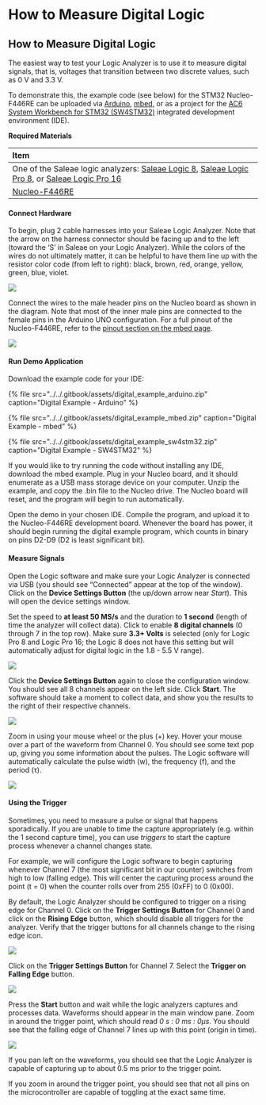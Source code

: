 # How to Measure Digital Logic

## How to Measure Digital Logic

The easiest way to test your Logic Analyzer is to use it to measure digital signals, that is, voltages that transition between two discrete values, such as 0 V and 3.3 V.

To demonstrate this, the example code \(see below\) for the STM32 Nucleo-F446RE can be uploaded via [Arduino](https://www.arduino.cc/), [mbed](https://os.mbed.com/), or as a project for the [AC6 System Workbench for STM32 \(SW4STM32\)](http://www.openstm32.org/) integrated development environment \(IDE\).

**Required Materials**

| Item |
| :--- |
| One of the Saleae logic analyzers: [Saleae Logic 8](https://usd.saleae.com/products/saleae-logic-8), [Saleae Logic Pro 8](https://usd.saleae.com/products/saleae-logic-pro-8), or [Saleae Logic Pro 16](https://usd.saleae.com/products/saleae-logic-pro-16)​ |
| ​[Nucleo-F446RE](https://www.digikey.com/product-detail/en/stmicroelectronics/NUCLEO-F446RE/497-15882-ND/5347712)​ |

#### Connect Hardware <a id="connect-hardware"></a>

To begin, plug 2 cable harnesses into your Saleae Logic Analyzer. Note that the arrow on the harness connector should be facing up and to the left \(toward the ‘S’ in Saleae on your Logic Analyzer\). While the colors of the wires do not ultimately matter, it can be helpful to have them line up with the resistor color code \(from left to right\): black, brown, red, orange, yellow, green, blue, violet.

![](../../.gitbook/assets/saleae_harness_2%20%281%29.jpg)

Connect the wires to the male header pins on the Nucleo board as shown in the diagram. Note that most of the inner male pins are connected to the female pins in the Arduino UNO configuration. For a full pinout of the Nucleo-F446RE, refer to the [pinout section on the mbed page](https://os.mbed.com/platforms/ST-Nucleo-F446RE/#nucleo-pinout).

![](../../.gitbook/assets/digital_circuit_fritzing.png)

#### Run Demo Application <a id="run-demo-application"></a>

Download the example code for your IDE:

{% file src="../../.gitbook/assets/digital\_example\_arduino.zip" caption="Digital Example - Arduino" %}

{% file src="../../.gitbook/assets/digital\_example\_mbed.zip" caption="Digital Example - mbed" %}

{% file src="../../.gitbook/assets/digital\_example\_sw4stm32.zip" caption="Digital Example - SW4STM32" %}

If you would like to try running the code without installing any IDE, download the mbed example. Plug in your Nucleo board, and it should enumerate as a USB mass storage device on your computer. Unzip the example, and copy the .bin file to the Nucleo drive. The Nucleo board will reset, and the program will begin to run automatically.

Open the demo in your chosen IDE. Compile the program, and upload it to the Nucleo-F446RE development board. Whenever the board has power, it should begin running the digital example program, which counts in binary on pins D2-D9 \(D2 is least significant bit\).

#### Measure Signals <a id="measure-signals"></a>

Open the Logic software and make sure your Logic Analyzer is connected via USB \(you should see “Connected” appear at the top of the window\). Click on the **Device Settings Button** \(the up/down arrow near _Start_\). This will open the device settings window.

Set the speed to **at least 50 MS/s** and the duration to **1 second** \(length of time the analyzer will collect data\). Click to enable **8 digital channels** \(0 through 7 in the top row\). Make sure **3.3+ Volts** is selected \(only for Logic Pro 8 and Logic Pro 16; the Logic 8 does not have this setting but will automatically adjust for digital logic in the 1.8 - 5.5 V range\).

![](../../.gitbook/assets/screen_06.png)

Click the **Device Settings Button** again to close the configuration window. You should see all 8 channels appear on the left side. Click **Start**. The software should take a moment to collect data, and show you the results to the right of their respective channels.

![](../../.gitbook/assets/screen_07.png)

Zoom in using your mouse wheel or the plus \(+\) key. Hover your mouse over a part of the waveform from Channel 0. You should see some text pop up, giving you some information about the pulses. The Logic software will automatically calculate the pulse width \(w\), the frequency \(f\), and the period \(τ\).

![](../../.gitbook/assets/screen_08.png)

#### Using the Trigger <a id="using-the-trigger"></a>

Sometimes, you need to measure a pulse or signal that happens sporadically. If you are unable to time the capture appropriately \(e.g. within the 1 second capture time\), you can use _triggers_ to start the capture process whenever a channel changes state.

For example, we will configure the Logic software to begin capturing whenever Channel 7 \(the most significant bit in our counter\) switches from high to low \(falling edge\). This will center the capturing process around the point \(t = 0\) when the counter rolls over from 255 \(0xFF\) to 0 \(0x00\).

By default, the Logic Analyzer should be configured to trigger on a rising edge for Channel 0. Click on the **Trigger Settings Button** for Channel 0 and click on the **Rising Edge** button, which should disable all triggers for the analyzer. Verify that the trigger buttons for all channels change to the rising edge icon.

![](../../.gitbook/assets/screen_09.png)

Click on the **Trigger Settings Button** for Channel 7. Select the **Trigger on Falling Edge** button.

![](../../.gitbook/assets/screen_10.png)

Press the **Start** button and wait while the logic analyzers captures and processes data. Waveforms should appear in the main window pane. Zoom in around the trigger point, which should read _0 s : 0 ms : 0μs_. You should see that the falling edge of Channel 7 lines up with this point \(origin in time\).

![](../../.gitbook/assets/screen_11.png)

If you pan left on the waveforms, you should see that the Logic Analyzer is capable of capturing up to about 0.5 ms prior to the trigger point.

If you zoom in around the trigger point, you should see that not all pins on the microcontroller are capable of toggling at the exact same time.

